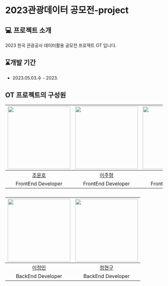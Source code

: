 # **2023관광데이터 공모전-project**

## 💻 프로젝트 소개

2023 한국 관광공사 데이터활용 공모전 프로젝트 OT 입니다.

## ⌛개발 기간

- 2023.05.03.수 - 2023.

## **OT 프로젝트의 구성원**
| [<img src="https://avatars.githubusercontent.com/dydgh142" width="200">](https://github.com/dydgh142) | [<img src="https://avatars.githubusercontent.com/leejh4197" width="200">](https://github.com/leejh4197) | [<img src="https://avatars.githubusercontent.com/oweaj" width="200">](https://github.com/oweaj) | [<img src="https://avatars.githubusercontent.com/sumin-Kim-00" width="200">](https://github.com/sumin-Kim-00) |
|:------------:|:------------------:|:--------------------:|:-----------------:|
|   [조윤호](https://github.com/dydgh142) | [이주형](https://github.com/leejh4197) | [장재우](https://github.com/oweaj)| [김수민](https://github.com/sumin-Kim-00) |
| FrontEnd Developer |  FrontEnd Developer  |  FrontEnd Developer  |  FrontEnd Developer  |
##
| [<img src="https://avatars.githubusercontent.com/Min9807" width="200">](https://github.com/Min9807) | [<img src="https://avatars.githubusercontent.com/yongdori00" width="200">](https://github.com/yongdori00) |
|:------------:|:------------------:|
|   [이정민](https://github.com/Min9807) | [정현구](https://github.com/yongdori00) |
| BackEnd Developer |  BackEnd Developer  |
